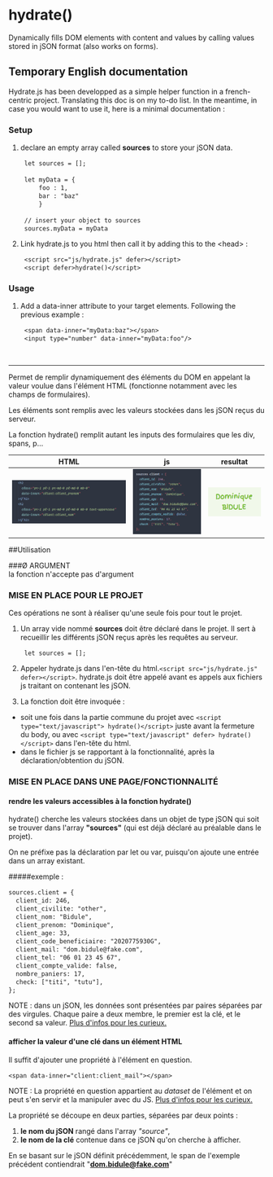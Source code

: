 # hydrate()

Dynamically fills DOM elements with content and values by calling values stored in jSON format (also works on forms).

## Temporary English documentation
Hydrate.js has been developped as a simple helper function in a french-centric project. Translating this doc is on my to-do list. In the meantime, in case you would want to use it, here is a minimal documentation :

### Setup
1. declare an empty array called **sources** to store your jSON data.

        let sources = [];
        
        let myData = {
        	foo : 1,
        	bar : "baz"
        	}
        	
        // insert your object to sources
        sources.myData = myData

1. Link hydrate.js to you html then call it by adding this to the \<head> : 

        <script src="js/hydrate.js" defer></script>
        <script defer>hydrate()</script>

### Usage
1. Add a data-inner attribute to your target elements. Following the previous example  :

        <span data-inner="myData:baz"></span>
        <input type="number" data-inner="myData:foo"/>
        
<br><hr>


Permet de remplir dynamiquement des éléments du DOM en appelant la valeur voulue dans l'élément HTML (fonctionne notamment avec les champs de formulaires).

Les éléments sont remplis avec les valeurs stockées dans les jSON reçus du serveur. 

La fonction hydrate() remplit autant les inputs des formulaires que les div, spans, p...

|HTML|js|resultat|
|----|---|--------|
|![](./doc/01.png)|![](./doc/02.png)|![](./doc/03.png)|

##Utilisation

###Ø ARGUMENT  
la fonction n'accepte pas d'argument

### MISE EN PLACE POUR LE PROJET

Ces opérations ne sont à réaliser qu'une seule fois pour tout le projet.

1. Un array vide nommé **sources** doit être déclaré dans le projet.
Il sert à recueillir les différents jSON reçus après les requêtes au serveur. 

        let sources = [];

1. Appeler hydrate.js dans l'en-tête du html.```<script src="js/hydrate.js" defer></script>```. hydrate.js doit être appelé avant es appels aux fichiers js traitant on contenant les jSON.

1. La fonction doit être invoquée :

- soit une fois dans la partie commune du projet avec ```<script type="text/javascript">
hydrate()</script>``` juste avant la fermeture du body, ou avec ```<script type="text/javascript" defer>
hydrate()</script>``` dans l'en-tête du html.
- dans le fichier js se rapportant à la fonctionnalité, après la déclaration/obtention du jSON.


### MISE EN PLACE DANS UNE PAGE/FONCTIONNALITÉ
#### rendre les valeurs accessibles à la fonction hydrate()
hydrate() cherche les valeurs stockées dans un objet de type jSON qui soit se trouver dans l'array **"sources"** (qui est déjà déclaré au préalable dans le projet).

On ne préfixe pas la déclaration par let ou var, puisqu'on ajoute une entrée dans un array existant.

#####exemple :

```
sources.client = {
  client_id: 246,
  client_civilite: "other",
  client_nom: "Bidule",
  client_prenom: "Dominique",
  client_age: 33,
  client_code_beneficiaire: "2020775930G",
  client_mail: "dom.bidule@fake.com",
  client_tel: "06 01 23 45 67",
  client_compte_valide: false,
  nombre_paniers: 17,
  check: ["titi", "tutu"],
};
``` 

NOTE :  dans un jSON, les données sont présentées par paires séparées par des virgules. Chaque paire a deux membre, le premier est la clé, et le second sa valeur. [Plus d'infos pour les curieux.](https://developer.mozilla.org/fr/docs/Web/API/HTMLElement/dataset)

#### afficher la valeur d'une clé dans un élément HTML

Il suffit d'ajouter une propriété à l'élément en question.

```
<span data-inner="client:client_mail"></span>
```

NOTE : La propriété en question appartient au *dataset* de l'élément et on peut s'en servir et la manipuler avec du JS. [Plus d'infos pour les curieux.](https://developer.mozilla.org/fr/docs/Web/API/HTMLElement/dataset)

La propriété se découpe en deux parties, séparées par deux points :

1. **le nom du jSON** rangé dans l'array *"source"*,
2. **le nom de la clé** contenue dans ce jSON qu'on cherche à afficher.

En se basant sur le jSON définit précédemment, le span de l'exemple précédent contiendrait "**dom.bidule@fake.com**"